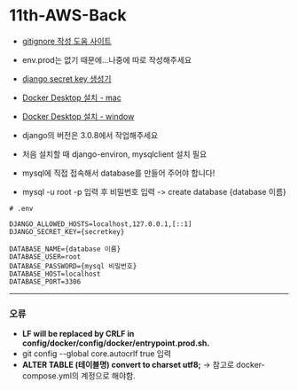 # 11th-AWS-Back

- [gitignore 작성 도움 사이트](https://www.toptal.com/developers/gitignore)
- env.prod는 없기 때문에...나중에 따로 작성해주세요

- [django secret key 생성기](https://miniwebtool.com/django-secret-key-generator/)

- [Docker Desktop 설치 - mac](https://docs.docker.com/desktop/mac/install/)
- [Docker Desktop 설치 - window](https://docs.docker.com/desktop/windows/install/)

- django의 버전은 3.0.8에서 작업해주세요
- 처음 설치할 때 django-environ, mysqlclient 설치 필요

- mysql에 직접 접속해서 database를 만들어 주어야 합니다!
- mysql -u root -p 입력 후 비밀번호 입력 -> create database {database 이름}
```
# .env

DJANGO_ALLOWED_HOSTS=localhost,127.0.0.1,[::1]
DJANGO_SECRET_KEY={secretkey}

DATABASE_NAME={database 이름}
DATABASE_USER=root
DATABASE_PASSWORD={mysql 비밀번호}
DATABASE_HOST=localhost
DATABASE_PORT=3306
```


-----

### 오류

- **LF will be replaced by CRLF in config/docker/config/docker/entrypoint.prod.sh.**
- git config --global core.autocrlf true 입력
- **ALTER TABLE (테이블명) convert to charset utf8;** -> 참고로 docker-compose.yml의 계정으로 해야함.